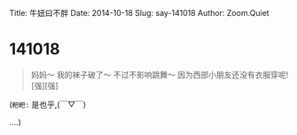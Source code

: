 Title: 牛妞曰不胖
Date: 2014-10-18
Slug: say-141018
Author: Zoom.Quiet


# 141018

> 妈妈～
> 我的袜子破了～
> 不过不影响跳舞～
> 因为西部小朋友还没有衣服穿呢!
> [强][强]


(`粑粑:` 是也乎,(￣▽￣) 

....)
